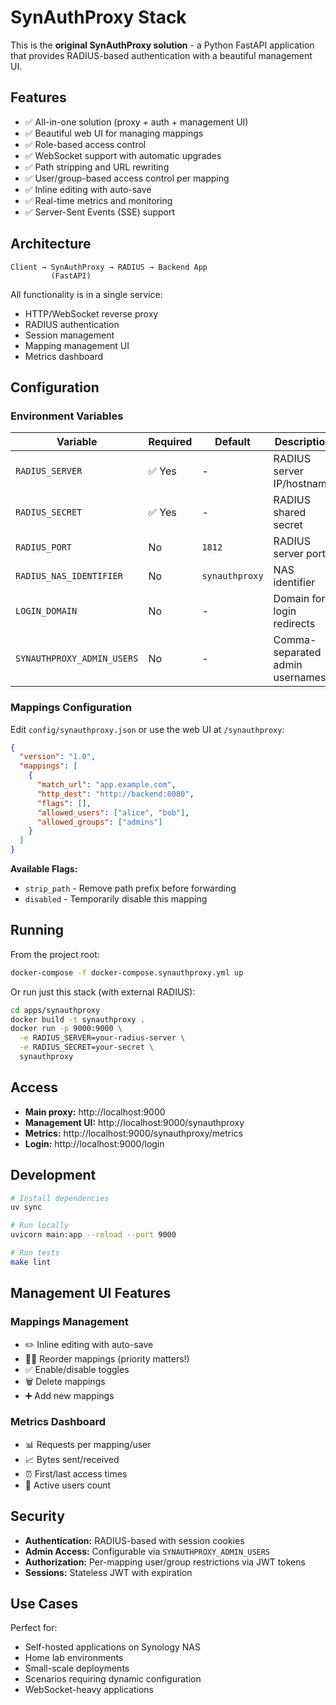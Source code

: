 # SynAuthProxy Stack

This is the **original SynAuthProxy solution** - a Python FastAPI application that provides RADIUS-based authentication with a beautiful management UI.

## Features

- ✅ All-in-one solution (proxy + auth + management UI)
- ✅ Beautiful web UI for managing mappings
- ✅ Role-based access control
- ✅ WebSocket support with automatic upgrades
- ✅ Path stripping and URL rewriting
- ✅ User/group-based access control per mapping
- ✅ Inline editing with auto-save
- ✅ Real-time metrics and monitoring
- ✅ Server-Sent Events (SSE) support

## Architecture

```
Client → SynAuthProxy → RADIUS → Backend App
         (FastAPI)
```

All functionality is in a single service:
- HTTP/WebSocket reverse proxy
- RADIUS authentication
- Session management
- Mapping management UI
- Metrics dashboard

## Configuration

### Environment Variables

| Variable | Required | Default | Description |
|----------|----------|---------|-------------|
| `RADIUS_SERVER` | ✅ Yes | - | RADIUS server IP/hostname |
| `RADIUS_SECRET` | ✅ Yes | - | RADIUS shared secret |
| `RADIUS_PORT` | No | `1812` | RADIUS server port |
| `RADIUS_NAS_IDENTIFIER` | No | `synauthproxy` | NAS identifier |
| `LOGIN_DOMAIN` | No | - | Domain for login redirects |
| `SYNAUTHPROXY_ADMIN_USERS` | No | - | Comma-separated admin usernames |

### Mappings Configuration

Edit `config/synauthproxy.json` or use the web UI at `/synauthproxy`:

```json
{
  "version": "1.0",
  "mappings": [
    {
      "match_url": "app.example.com",
      "http_dest": "http://backend:8080",
      "flags": [],
      "allowed_users": ["alice", "bob"],
      "allowed_groups": ["admins"]
    }
  ]
}
```

**Available Flags:**
- `strip_path` - Remove path prefix before forwarding
- `disabled` - Temporarily disable this mapping

## Running

From the project root:

```bash
docker-compose -f docker-compose.synauthproxy.yml up
```

Or run just this stack (with external RADIUS):

```bash
cd apps/synauthproxy
docker build -t synauthproxy .
docker run -p 9000:9000 \
  -e RADIUS_SERVER=your-radius-server \
  -e RADIUS_SECRET=your-secret \
  synauthproxy
```

## Access

- **Main proxy:** http://localhost:9000
- **Management UI:** http://localhost:9000/synauthproxy
- **Metrics:** http://localhost:9000/synauthproxy/metrics
- **Login:** http://localhost:9000/login

## Development

```bash
# Install dependencies
uv sync

# Run locally
uvicorn main:app --reload --port 9000

# Run tests
make lint
```

## Management UI Features

### Mappings Management
- ✏️ Inline editing with auto-save
- 🔼🔽 Reorder mappings (priority matters!)
- ✅ Enable/disable toggles
- 🗑️ Delete mappings
- ➕ Add new mappings

### Metrics Dashboard
- 📊 Requests per mapping/user
- 📈 Bytes sent/received
- ⏰ First/last access times
- 👥 Active users count

## Security

- **Authentication:** RADIUS-based with session cookies
- **Admin Access:** Configurable via `SYNAUTHPROXY_ADMIN_USERS`
- **Authorization:** Per-mapping user/group restrictions via JWT tokens
- **Sessions:** Stateless JWT with expiration

## Use Cases

Perfect for:
- Self-hosted applications on Synology NAS
- Home lab environments
- Small-scale deployments
- Scenarios requiring dynamic configuration
- WebSocket-heavy applications
